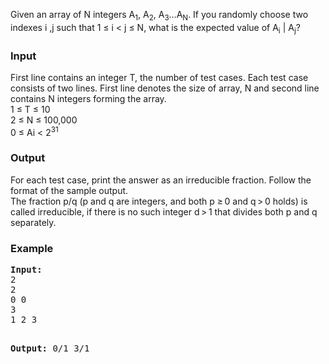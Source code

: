 <p>Given an array of N integers A<sub>1</sub>, A<sub>2</sub>, A<sub>3</sub>…A<sub>N</sub>. If you randomly choose two indexes i ,j such that 1 ≤ i &lt; j ≤ N, what is the expected value of A<sub>i</sub> | A<sub>j</sub>?</p>
<h3>Input</h3>
<p>First line contains an integer T, the number of test cases. Each test case consists of two lines. First line denotes the size of array, N and second line contains N integers forming the array.<br> 1 ≤ T ≤ 10 <br> 2 ≤ N ≤ 100,000 <br> 0 ≤ Ai &lt; 2<sup>31</sup></p>
<h3>Output</h3>
<p>For each test case, print the answer as an irreducible fraction. Follow the format of the sample output. <br> The fraction p/q (p and q are integers, and both p ≥ 0 and q &gt; 0 holds) is called irreducible, if there is no such integer d &gt; 1 that divides both p and q separately.</p>
<h3>Example</h3>
<pre><strong>Input:</strong>
2
2
0 0
3
1 2 3

<strong>Output:</strong>
0/1
3/1
</pre>